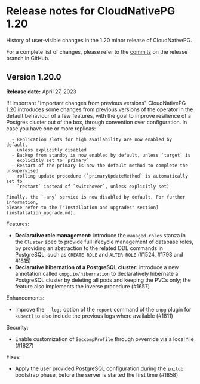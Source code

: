 # Release notes for CloudNativePG 1.20

History of user-visible changes in the 1.20 minor release of CloudNativePG.

For a complete list of changes, please refer to the
[commits](https://github.com/cloudnative-pg/cloudnative-pg/commits/release-1.20)
on the release branch in GitHub.

## Version 1.20.0

**Release date:** April 27, 2023

!!! Important "Important changes from previous versions"
    CloudNativePG 1.20 introduces some changes from previous versions of the
    operator in the default behaviour of a few features, with the goal to improve
    resilience of a Postgres cluster out of the box, through convention over
    configuration. In case you have one or more replicas:
    
      - Replication slots for high availability are now enabled by default,
        unless explicitly disabled
      - Backup from standby is now enabled by default, unless `target` is
        explicitly set to `primary`
      - Restart of the primary is now the default method to complete the unsupervised
        rolling update procedure (`primaryUpdateMethod` is automatically set to
        `restart` instead of `switchover`, unless explicitly set)
    
    Finally, the `-any` service is now disabled by default. For further information,
    please refer to the ["Installation and upgrades" section](installation_upgrade.md).

Features:

- **Declarative role management:** introduce the `managed.roles` stanza in the
  `Cluster` spec to provide full lifecycle management of database roles, by
  providing an abstraction to the related DDL commands in PostgreSQL, such as
  `CREATE ROLE` and `ALTER ROLE` (#1524, #1793 and #1815)
- **Declarative hibernation of a PostgreSQL cluster:** introduce a new
  annotation called `cnpg.io/hibernation` to declaratively hibernate a
  PostgreSQL cluster by deleting all pods and keeping the PVCs only; the feature
  also implements the inverse procedure (#1657)

Enhancements:

- Improve the `--logs` option of the `report` command of the `cnpg` plugin for
  `kubectl` to also include the previous logs where available (#1811)

Security:

- Enable customization of `SeccompProfile` through ovverride via a local file (#1827)

Fixes:

- Apply the user provided PostgreSQL configuration during the `initdb`
  bootstrap phase, before the server is started the first time (#1858)

